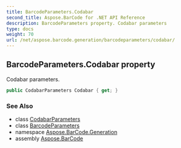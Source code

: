 ```yaml
---
title: BarcodeParameters.Codabar
second_title: Aspose.BarCode for .NET API Reference
description: BarcodeParameters property. Codabar parameters
type: docs
weight: 70
url: /net/aspose.barcode.generation/barcodeparameters/codabar/
---
```

## BarcodeParameters.Codabar property

Codabar parameters.

```csharp
public CodabarParameters Codabar { get; }
```

### See Also

* class [CodabarParameters](../../codabarparameters/)
* class [BarcodeParameters](../)
* namespace [Aspose.BarCode.Generation](../../barcodeparameters/)
* assembly [Aspose.BarCode](../../../)


